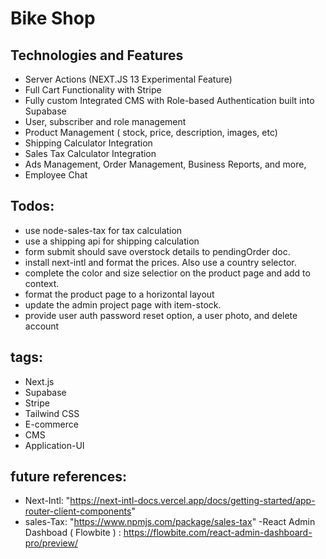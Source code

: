 # Bike Shop

## Technologies and Features
-  Server Actions (NEXT.JS 13 Experimental Feature)
- Full Cart Functionality with Stripe
- Fully custom Integrated CMS with Role-based Authentication built into Supabase
- User, subscriber and role management
- Product Management ( stock, price, description, images, etc)
- Shipping Calculator Integration
- Sales Tax Calculator Integration
- Ads Management, Order Management, Business Reports, and more,
- Employee Chat

## Todos:
- use node-sales-tax for tax calculation
- use a shipping api for shipping calculation
- form submit should save overstock details to pendingOrder doc. 
- install next-intl and format the prices. Also use a country selector.
- complete the color and size selectior on the product page and add to context.
- format the product page to a horizontal layout
- update the admin project page with item-stock.
- provide user auth password reset option, a user photo, and delete account

## tags: 
- Next.js
- Supabase
- Stripe
- Tailwind CSS
- E-commerce
- CMS
- Application-UI

## future references: 
- Next-Intl: "https://next-intl-docs.vercel.app/docs/getting-started/app-router-client-components"
- sales-Tax: "https://www.npmjs.com/package/sales-tax"
-React Admin Dashboad ( Flowbite ) : https://flowbite.com/react-admin-dashboard-pro/preview/